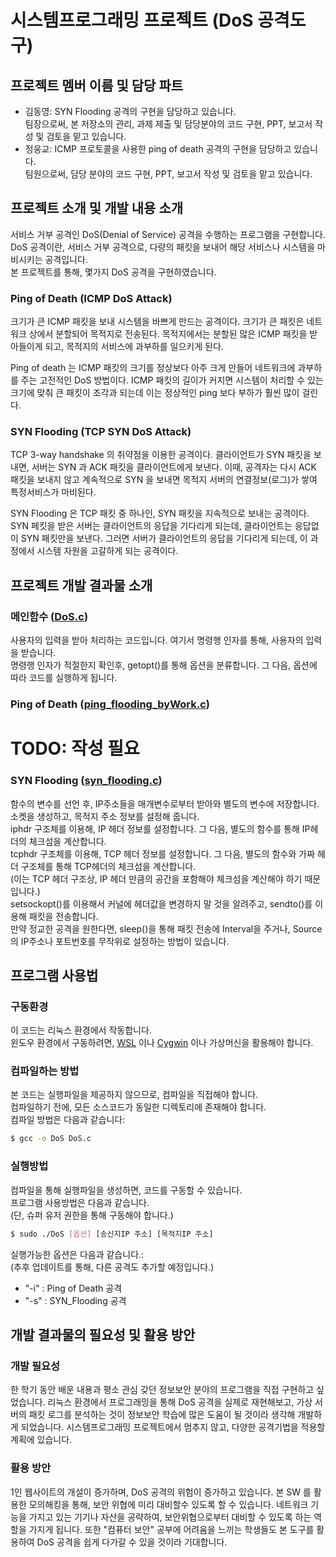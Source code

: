 # 시스템프로그래밍 프로젝트 (DoS 공격도구)

## 프로젝트 멤버 이름 및 담당 파트
- 김동영: SYN Flooding 공격의 구현을 담당하고 있습니다. <br>
팀장으로써, 본 저장소의 관리, 과제 제출 및 담당분야의 코드 구현, PPT, 보고서 작성 및 검토을 맡고 있습니다.
- 정웅교: ICMP 프로토콜을 사용한 ping of death 공격의 구현을 담당하고 있습니다. <br> 
팀원으로써, 담당 분야의 코드 구현, PPT, 보고서 작성 및 검토을 맡고 있습니다.

## 프로젝트 소개 및 개발 내용 소개

서비스 거부 공격인 DoS(Denial of Service) 공격을 수행하는 프로그램을 구현합니다. <br>
DoS 공격이란, 서비스 거부 공격으로, 다량의 패킷을 보내어 해당 서비스나 시스템을 마비시키는 공격입니다. <br>
본 프로젝트를 통해, 몇가지 DoS 공격을 구현하였습니다.

### Ping of Death (ICMP DoS Attack)
크기가 큰 ICMP 패킷을 보내 시스템을 바쁘게 만드는 공격이다. 크기가 큰 패킷은 네트워크 상에서 분할되어 목적지로 전송된다. 목적지에서는 분할된 많은 ICMP 패킷을 받아들이게 되고, 목적지의 서비스에 과부하를 일으키게 된다.

Ping of death 는
ICMP 패킷의 크기를 정상보다 아주 크게 만들어 네트워크에 과부하를 주는 고전적인 DoS 방법이다.
ICMP 패킷의 길이가 커지면 시스템이 처리할 수 있는 크기에 맞춰 큰 패킷이 조각과 되는데 이는
정상적인 ping 보다 부하가 훨씬 많이 걸린다. <br>

### SYN Flooding (TCP SYN DoS Attack)
TCP 3-way handshake 의 취약점을 이용한 공격이다. 클라이언트가 SYN 패킷을 보내면,
서버는 SYN 과 ACK 패킷을 클라이언트에게 보낸다. 이때, 공격자는 다시 ACK 패킷을
보내지 않고 계속적으로 SYN 을 보내면 목적지 서버의 연결정보(로그)가 쌓여 특정서비스가
마비된다.

SYN Flooding 은 TCP 패킷 중 하나인, SYN 패킷을
지속적으로 보내는 공격이다. SYN 페킷을 받은 서버는 클라이언트의 응답을 기다리게 되는데,
클라이언트는 응답없이 SYN 패킷만을 보낸다. 그러면 서버가 클라이언트의 응답을 기다리게 되는데,
이 과정에서 시스템 자원을 고갈하게 되는 공격이다. <br>


## 프로젝트 개발 결과물 소개

### 메인함수 ([DoS.c](https://github.com/op2gs2/Denial_of_Service_in_c/blob/main/DoS.c))

사용자의 입력을 받아 처리하는 코드입니다. 여기서 명령행 인자를 통해, 사용자의 입력을 받습니다. <br>
명령행 인자가 적절한지 확인후, getopt()를 통해 옵션을 분류합니다. 그 다음, 옵션에 따라 코드를 실행하게 됩니다.

### Ping of Death ([ping_flooding_byWork.c](https://github.com/op2gs2/Denial_of_Service_in_c/blob/main/ping_flooding_byWork.c))

# TODO: 작성 필요

### SYN Flooding ([syn_flooding.c](https://github.com/op2gs2/Denial_of_Service_in_c/blob/main/syn_flooding.c))

함수의 변수를 선언 후, IP주소들을 매개변수로부터 받아와 별도의 변수에 저장합니다. 소켓을 생성하고, 목적지 주소 정보를 설정해 줍니다. <br>
iphdr 구조체를 이용해, IP 헤더 정보를 설정합니다. 그 다음, 별도의 함수를 통해 IP헤더의 체크섬을 계산합니다. <br>
tcphdr 구조체를 이용해, TCP 헤더 정보를 설정합니다. 그 다음, 별도의 함수와 가짜 헤더 구조체를 통해 TCP헤더의 체크섬을 계산합니다. <br>
(이는 TCP 헤더 구조상, IP 헤더 만큼의 공간을 포함해야 체크섬을 계산해야 하기 때문입니다.) <br>
setsockopt()를 이용해서 커널에 헤더값을 변경하지 말 것을 알려주고, sendto()를 이용해 패킷을 전송합니다. <br>
만약 정교한 공격을 원한다면, sleep()을 통해 패킷 전송에 Interval을 주거나, Source의 IP주소나 포트번호를 무작위로 설정하는 방법이 있습니다.

## 프로그램 사용법

### 구동환경
이 코드는 리눅스 환경에서 작동합니다. <br>
윈도우 환경에서 구동하려면, [WSL](https://docs.microsoft.com/en-us/windows/wsl/about) 이나 [Cygwin](https://www.cygwin.com/) 이나 가상머신을 활용해야 합니다.

### 컴파일하는 방법
본 코드는 실행파일을 제공하지 않으므로, 컴파일을 직접해야 합니다. <br>
컴파일하기 전에, 모든 소스코드가 동일한 디렉토리에 존재해야 합니다. <br>
컴파일 방법은 다음과 같습니다: 
```bash
$ gcc -o DoS DoS.c
```

### 실행방법
컴파일을 통해 실행파일을 생성하면, 코드를 구동할 수 있습니다. <br>
프로그램 사용방법은 다음과 같습니다. <br>
(단, 슈퍼 유저 권한을 통해 구동해야 합니다.) 
```bash
$ sudo ./DoS [옵션] [송신지IP 주소] [목적지IP 주소]
```
실행가능한 옵션은 다음과 같습니다.: <br>
(추후 업데이트를 통해, 다른 공격도 추가할 예정입니다.)
- "-i" : Ping of Death 공격
- "-s" : SYN_Flooding 공격

## 개발 결과물의 필요성 및 활용 방안

### 개발 필요성
한 학기 동안 배운 내용과 평소 관심 갖던 정보보안 분야의 프로그램을 직접 구현하고 싶었습니다. 리눅스 환경에서 프로그래밍을 통해 DoS 공격을 실제로
재현해보고, 가상 서버의 패킷 로그를 분석하는 것이 정보보안 학습에 많은 도움이 될 것이라 생각해 개발하게 되었습니다.
시스템프로그래밍 프로젝트에서 멈추지 않고, 다양한 공격기법을 적용할 계획에 있습니다.

### 활용 방안
1인 웹사이트의 개설이 증가하며, DoS 공격의 위험이 증가하고 있습니다. 본 SW 를
활용한 모의해킹을 통해, 보안 위협에 미리 대비할수 있도록 할 수 있습니다. 네트워크 기능을 가지고 있는
기기나 자산을 공략하여, 보안위협으로부터 대비할 수 있도록 하는 역할을 가지게 됩니다. 또한 "컴퓨터 보안"
공부에 어려움을 느끼는 학생들도 본 도구를 활용하여 DoS 공격을 쉽게 다가갈 수 있을 것이라 기대합니다.

